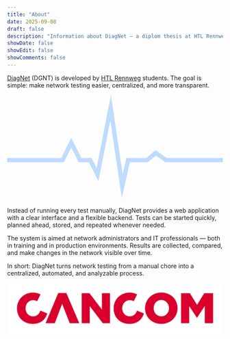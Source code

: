 ```yaml
---
title: "About"
date: 2025-09-08
draft: false
description: "Information about DiagNet – a diplom thesis at HTL Rennweg"
showDate: false
showEdit: false
showComments: false
---
```


[DiagNet](https://github.com/DiagNet) (DGNT) is developed by [HTL
Rennweg](https://htlrennweg.at) students. The goal is simple: make network
testing easier, centralized, and more transparent.

<svg class="ecg" viewBox="0 0 150 73" xml:space="preserve">
<polyline
    class="ecg-line"
    fill="none"
    stroke="#bfdbfe"
    stroke-width="3"
    stroke-miterlimit="10"
    points="0,45.486 38.514,45.486 44.595,33.324 50.676,45.486 57.771,45.486
    62.838,55.622 71.959,9 80.067,63.729 84.122,45.486 97.297,45.486
    103.379,40.419 110.473,45.486 150,45.486"
  />
</svg>

Instead of running every test manually, DiagNet provides a web application with
a clear interface and a flexible backend. Tests can be started quickly, planned
ahead, stored, and repeated whenever needed.

The system is aimed at network administrators and IT professionals — both in
training and in production environments. Results are collected, compared, and
make changes in the network visible over time.

In short: DiagNet turns network testing from a manual chore into a centralized,
automated, and analyzable process.

![The CANCOM Logo](./CANCOM_Logo.jpg "Sponsored by [CANCOM Austria AG](https://cancom.at)")
